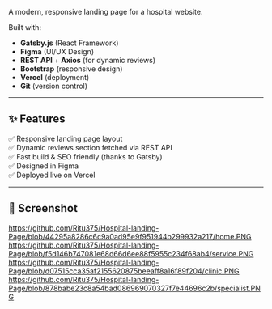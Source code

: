A modern, responsive landing page for a hospital website.

Built with:
- **Gatsby.js** (React Framework)
- **Figma** (UI/UX Design)
- **REST API** + **Axios** (for dynamic reviews)
- **Bootstrap** (responsive design)
- **Vercel** (deployment)
- **Git** (version control)

---

## ✨ Features

✅ Responsive landing page layout  
✅ Dynamic reviews section fetched via REST API  
✅ Fast build & SEO friendly (thanks to Gatsby)  
✅ Designed in Figma  
✅ Deployed live on Vercel

---

## 📸 Screenshot
https://github.com/Ritu375/Hospital-landing-Page/blob/44295a8286c6c9a0ad95e9f951944b299932a217/home.PNG
https://github.com/Ritu375/Hospital-landing-Page/blob/f5d146b747081e68d66d6ee88f5955c234f68ab4/service.PNG
https://github.com/Ritu375/Hospital-landing-Page/blob/d07515cca35af2155620875beeaff8a16f89f204/clinic.PNG
https://github.com/Ritu375/Hospital-landing-Page/blob/878babe23c8a54bad086969070327f7e44696c2b/specialist.PNG
